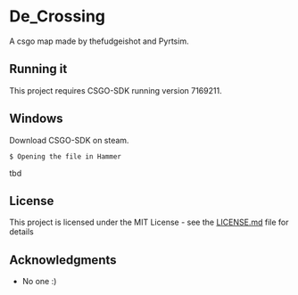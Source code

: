 # De_Crossing

A csgo map made by thefudgeishot and Pyrtsim.

## Running it
This project requires CSGO-SDK running version 7169211.




## Windows

Download CSGO-SDK on steam.

```
$ Opening the file in Hammer
```

tbd


## License

This project is licensed under the MIT License - see the [LICENSE.md](LICENSE.md) file for details

## Acknowledgments

* No one :)
